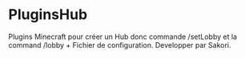 # PluginsHub
Plugins Minecraft pour créer un Hub donc commande /setLobby et la command /lobby + Fichier de configuration.
Developper par Sakori.
